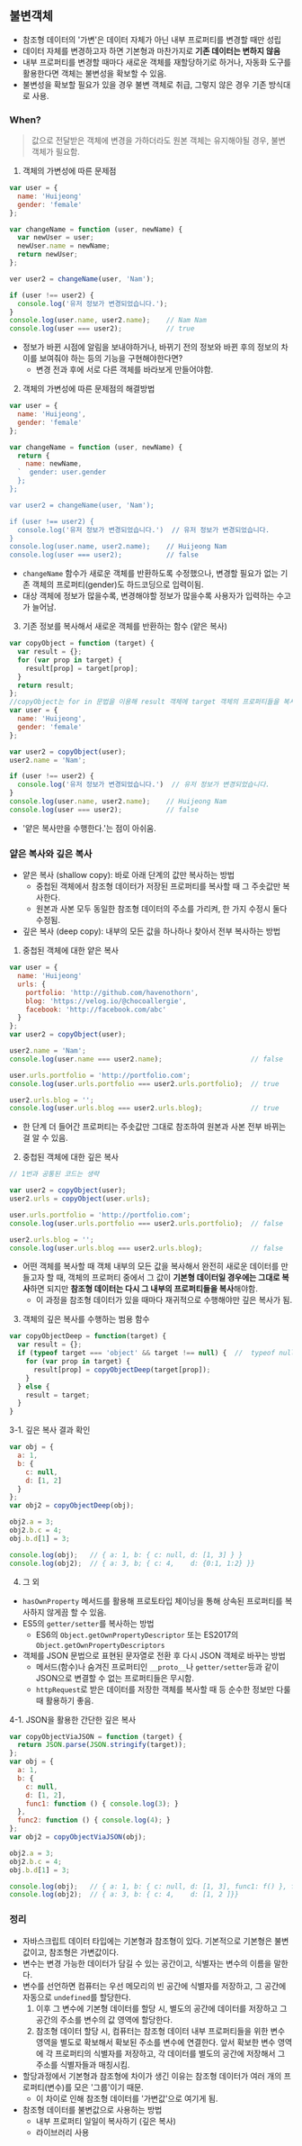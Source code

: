 ## 불변객체

- 참조형 데이터의 '가변'은 데이터 자체가 아닌 내부 프로퍼티를 변경할 때만 성립
- 데이터 자체를 변경하고자 하면 기본형과 마찬가지로 **기존 데이터는 변하지 않음**
- 내부 프로퍼티를 변경할 때마다 새로운 객체를 재할당하기로 하거나, 자동화 도구를 활용한다면 객체는 불변성을 확보할 수 있음.
- 불변성을 확보할 필요가 있을 경우 불변 객체로 취급, 그렇지 않은 경우 기존 방식대로 사용.

### When?
> 값으로 전달받은 객체에 변경을 가하더라도 원본 객체는 유지해야될 경우, 불변객체가 필요함.

1. 객체의 가변성에 따른 문제점
```js
var user = {
  name: 'Huijeong'
  gender: 'female'
};

var changeName = function (user, newName) {
  var newUser = user;
  newUser.name = newName;
  return newUser;
};

ver user2 = changeName(user, 'Nam');

if (user !== user2) {
  console.log('유저 정보가 변경되었습니다.');
}
console.log(user.name, user2.name);    // Nam Nam
console.log(user === user2);           // true
```
- 정보가 바뀐 시점에 알림을 보내야하거나, 바뀌기 전의 정보와 바뀐 후의 정보의 차이를 보여줘야 하는 등의 기능을 구현해야한다면?
  - 변경 전과 후에 서로 다른 객체를 바라보게 만들어야함.

2. 객체의 가변성에 따른 문제점의 해결방법
```js
var user = {
  name: 'Huijeong',
  gender: 'female'
};

var changeName = function (user, newName) {
  return {
    name: newName,
  `  gender: user.gender
  };
};

var user2 = changeName(user, 'Nam');

if (user !== user2) {
  console.log('유저 정보가 변경되었습니다.')  // 유저 정보가 변경되었습니다.
}
console.log(user.name, user2.name);    // Huijeong Nam
console.log(user === user2);           // false
```

- `changeName` 함수가 새로운 객체를 반환하도록 수정했으나, 변경할 필요가 없는 기존 객체의 프로퍼티(gender)도 하드코딩으로 입력이됨.
- 대상 객체에 정보가 많을수록, 변경해야할 정보가 많을수록 사용자가 입력하는 수고가 늘어남.

3. 기존 정보를 복사해서 새로운 객체를 반환하는 함수 (얕은 복사)
```js
var copyObject = function (target) {
  var result = {};
  for (var prop in target) {
    result[prop] = target[prop];
  }
  return result;
};
//copyObject는 for in 문법을 이용해 result 객체에 target 객체의 프로퍼티들을 복사하는 함수.
var user = {
  name: 'Huijeong',
  gender: 'female'
};

var user2 = copyObject(user);
user2.name = 'Nam';

if (user !== user2) {
  console.log('유저 정보가 변경되었습니다.')  // 유저 정보가 변경되었습니다.
}
console.log(user.name, user2.name);    // Huijeong Nam
console.log(user === user2);           // false
```
- '얕은 복사만을 수행한다.'는 점이 아쉬움.

### 얕은 복사와 깊은 복사
- 얕은 복사 (shallow copy): 바로 아래 단계의 값만 복사하는 방법
  - 중첩된 객체에서 참조형 데이터가 저장된 프로퍼티를 복사할 때 그 주솟값만 복사한다.
  - 원본과 사본 모두 동일한 참조형 데이터의 주소를 가리켜, 한 가지 수정시 둘다 수정됨.
- 깊은 복사 (deep copy): 내부의 모든 값을 하나하나 찾아서 전부 복사하는 방법

1. 중첩된 객체에 대한 얕은 복사
```js
var user = {
  name: 'Huijeong'
  urls: {
    portfolio: 'http://github.com/havenothorn',
    blog: 'https://velog.io/@chocoallergie',
    facebook: 'http://facebook.com/abc'
  }
};
var user2 = copyObject(user);

user2.name = 'Nam';
console.log(user.name === user2.name);                      // false

user.urls.portfolio = 'http://portfolio.com';
console.log(user.urls.portfolio === user2.urls.portfolio);  // true

user2.urls.blog = '';
console.log(user.urls.blog === user2.urls.blog);            // true 
```
- 한 단계 더 들어간 프로퍼티는 주솟값만 그대로 참조하여 원본과 사본 전부 바뀌는 걸 알 수 있음.
2. 중첩된 객체에 대한 깊은 복사
```js
// 1번과 공통된 코드는 생략

var user2 = copyObject(user);
user2.urls = copyObject(user.urls);

user.urls.portfolio = 'http://portfolio.com';
console.log(user.urls.portfolio === user2.urls.portfolio);  // false

user2.urls.blog = '';
console.log(user.urls.blog === user2.urls.blog);            // false
```
- 어떤 객체를 복사할 때 객체 내부의 모든 값을 복사해서 완전히 새로운 데이터를 만들고자 할 때, 객체의 프로퍼티 중에서 
그 값이 **기본형 데이터일 경우에는 그대로 복사**하면 되지만 **참조형 데이터는 다시 그 내부의 프로퍼티들을 복사**해야함.
  - 이 과정을 참조형 데이터가 있을 때마다 재귀적으로 수행해야만 깊은 복사가 됨.

3. 객체의 깊은 복사를 수행하는 범용 함수
```js
var copyObjectDeep = function(target) {
  var result = {};
  if (typeof target === 'object' && target !== null) {  //  typeof null이 object 반환값을 가지기 때문에 이 조건을 덧붙임.
    for (var prop in target) {
      result[prop] = copyObjectDeep(target[prop]);
    }
  } else {
    result = target; 
  }
}
```
3-1. 깊은 복사 결과 확인
```js
var obj = {
  a: 1,
  b: {
    c: null,
    d: [1, 2]
  }
};
var obj2 = copyObjectDeep(obj);

obj2.a = 3;
obj2.b.c = 4;
obj.b.d[1] = 3;

console.log(obj);   // { a: 1, b: { c: null, d: [1, 3] } }
console.log(obj2);  // { a: 3, b; { c: 4,    d: {0:1, 1:2} }}
```

4. 그 외
- `hasOwnProperty` 메서드를 활용해 프로토타입 체이닝을 통해 상속된 프로퍼티를 복사하지 않게끔 할 수 있음.
- ES5의 `getter/setter`를 복사하는 방법
  - ES6의 `Object.getOwnPropertyDescriptor` 또는 ES2017의 `Object.getOwnPropertyDescriptors`
- 객체를 JSON 문법으로 표현된 문자열로 전환 후 다시 JSON 객체로 바꾸는 방법
  - 메서드(함수)나 숨겨진 프로퍼티인 `__proto__`나 `getter/setter`등과 같이 JSON으로 변결할 수 없는 프로퍼티들은 무시함.
  - `httpRequest`로 받은 데이터를 저장한 객체를 복사할 때 등 순수한 정보만 다룰 때 활용하기 좋음.

4-1. JSON을 활용한 간단한 깊은 복사
```js
var copyObjectViaJSON = function (target) {
  return JSON.parse(JSON.stringify(target));
};
var obj = {
  a: 1,
  b: {
    c: null,
    d: [1, 2],
    func1: function () { console.log(3); }
  },
  func2: function () { console.log(4); }
};
var obj2 = copyObjectViaJSON(obj);

obj2.a = 3;
obj2.b.c = 4;
obj.b.d[1] = 3;

console.log(obj);   // { a: 1, b: { c: null, d: [1, 3], func1: f() }, func2: f()}
console.log(obj2);  // { a: 3, b: { c: 4,    d: [1, 2 ]}}
```

### 정리
- 자바스크립트 데이터 타입에는 기본형과 참조형이 있다. 기본적으로 기본형은 불변값이고, 참조형은 가변값이다.
- 변수는 변경 가능한 데이터가 담길 수 있는 공간이고, 식별자는 변수의 이름을 말한다.
- 변수를 선언하면 컴퓨터는 우선 메모리의 빈 공간에 식별자를 저장하고, 그 공간에 자동으로 `undefined`를 할당한다.
  1. 이후 그 변수에 기본형 데이터를 할당 시, 별도의 공간에 데이터를 저장하고 그 공간의 주소를 변수의 값 영역에 할당한다.
  2. 참조형 데이터 할당 시, 컴퓨터는 참조형 데이터 내부 프로퍼티들을 위한 변수 영역을 별도로 확보해서 확보된 주소를 변수에 연결한다. 
    앞서 확보한 변수 영역에 각 프로퍼티의 식별자를 저장하고, 각 데이터를 별도의 공간에 저장해서 그 주소를 식별자들과 매칭시킴.
- 할당과정에서 기본형과 참조형에 차이가 생긴 이유는 참조형 데이터가 여러 개의 프로퍼티(변수)를 모은 '그룹'이기 때문.
  - 이 차이로 인해 참조형 데이터를 '가변값'으로 여기게 됨.
- 참조형 데이터를 불변값으로 사용하는 방법
  - 내부 프로퍼티 일일이 복사하기 (깊은 복사)
  - 라이브러리 사용
